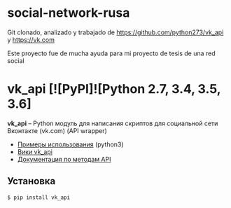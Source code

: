 # social-network-rusa

Git clonado, analizado y trabajado de https://github.com/python273/vk_api y https://vk.com

Este proyecto fue de mucha ayuda para mi proyecto de tesis de una red social


vk_api [![PyPI]![Python 2.7, 3.4, 3.5, 3.6]
======
**vk_api** – Python модуль для написания скриптов для социальной сети Вконтакте (vk.com) (API wrapper)

* [Примеры использования](./examples) (python3)
* [Вики vk_api](https://github.com/python273/vk_api/wiki)
* [Документация по методам API](https://vk.com/dev/methods)

Установка
------------
    $ pip install vk_api